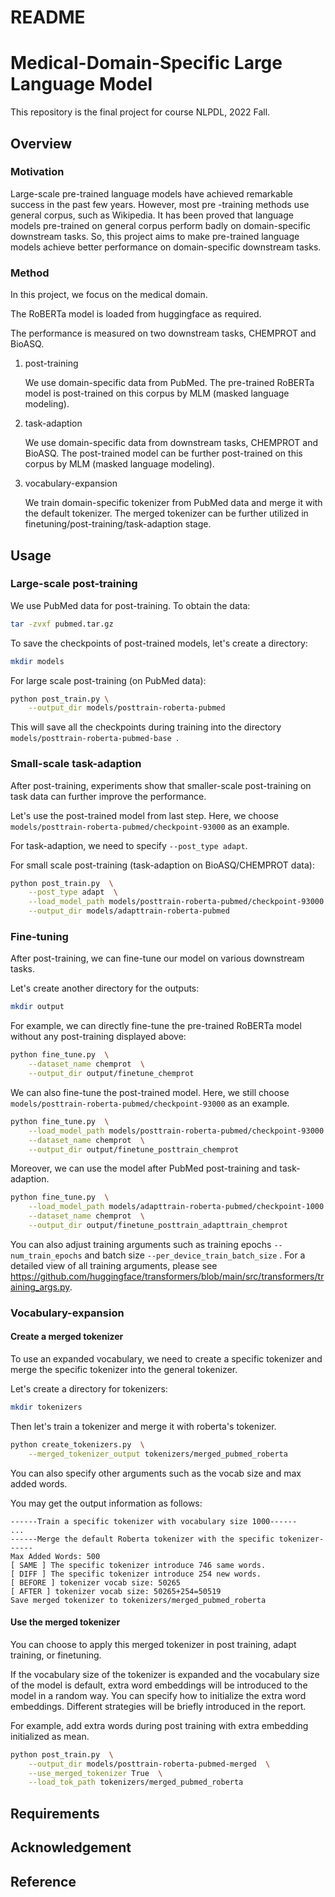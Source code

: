# README

# Medical-Domain-Specific Large Language Model 

This repository is the final project for course NLPDL, 2022 Fall.

## Overview

### Motivation

Large-scale pre-trained language models have achieved remarkable success in the past few years. However, most pre -training methods use general corpus, such as Wikipedia. It has been proved that language models pre-trained on general corpus perform badly on domain-specific downstream tasks. So, this project aims to make pre-trained language models achieve better performance on domain-specific downstream tasks.

### Method

In this project, we focus on the medical domain. 

The RoBERTa model is loaded from huggingface as required.

The performance is measured on two downstream tasks, CHEMPROT and BioASQ.

1. post-training

   We use domain-specific data from PubMed. The pre-trained RoBERTa model is post-trained on this corpus by MLM (masked language modeling).

2. task-adaption

   We use domain-specific data from downstream tasks, CHEMPROT and BioASQ. The post-trained model can be further post-trained on this corpus by MLM (masked language modeling).

3. vocabulary-expansion

   We train domain-specific tokenizer from PubMed data and merge it with the default tokenizer. The merged tokenizer can be further utilized in finetuning/post-training/task-adaption stage.

## Usage

### Large-scale post-training

We use PubMed data for post-training. To obtain the data:

```bash
tar -zvxf pubmed.tar.gz
```

To save the checkpoints of post-trained models, let's create a directory:

```bash
mkdir models
```

For large scale post-training (on PubMed data): 

```bash
python post_train.py \
    --output_dir models/posttrain-roberta-pubmed 
```

This will save all the checkpoints during training into the directory `models/posttrain-roberta-pubmed-base `.

### Small-scale task-adaption

After post-training, experiments show that smaller-scale post-training on task data can further improve the performance.

Let's use the post-trained model from last step. Here, we choose `models/posttrain-roberta-pubmed/checkpoint-93000` as an example.

For task-adaption, we need to specify `--post_type adapt`.

For small scale post-training (task-adaption on BioASQ/CHEMPROT data):

```bash
python post_train.py  \
	--post_type adapt  \
    --load_model_path models/posttrain-roberta-pubmed/checkpoint-93000  \
    --output_dir models/adapttrain-roberta-pubmed
```

### Fine-tuning

After post-training, we can fine-tune our model on various downstream tasks. 

Let's create another directory for the outputs:

```bash
mkdir output
```

For example, we can directly fine-tune the pre-trained RoBERTa model without any post-training displayed above:

```bash
python fine_tune.py  \
	--dataset_name chemprot  \
	--output_dir output/finetune_chemprot
```

We can also fine-tune the post-trained model. Here, we still choose `models/posttrain-roberta-pubmed/checkpoint-93000` as an example.

```bash
python fine_tune.py  \
	--load_model_path models/posttrain-roberta-pubmed/checkpoint-93000  \
	--dataset_name chemprot  \
	--output_dir output/finetune_posttrain_chemprot
```

Moreover, we can use the model after PubMed post-training and task-adaption.

```bash
python fine_tune.py  \
	--load_model_path models/adapttrain-roberta-pubmed/checkpoint-1000  \
	--dataset_name chemprot  \
    --output_dir output/finetune_posttrain_adapttrain_chemprot
```

You can also adjust training arguments such as training epochs `--num_train_epochs` and batch size `--per_device_train_batch_size` . For a detailed view of all training arguments, please see https://github.com/huggingface/transformers/blob/main/src/transformers/training_args.py.



### Vocabulary-expansion

#### Create a merged tokenizer

To use an expanded vocabulary, we need to create a specific tokenizer and merge the specific tokenizer into the general tokenizer.

Let's create a directory for tokenizers:

```bash
mkdir tokenizers
```

Then let's train a tokenizer and merge it with roberta's tokenizer.

```bash
python create_tokenizers.py  \
    --merged_tokenizer_output tokenizers/merged_pubmed_roberta
```

You can also specify other arguments such as the vocab size and max added words.

You may get the output information as follows:

```
------Train a specific tokenizer with vocabulary size 1000------
...
------Merge the default Roberta tokenizer with the specific tokenizer------
Max Added Words: 500
[ SAME ] The specific tokenizer introduce 746 same words.
[ DIFF ] The specific tokenizer introduce 254 new words.
[ BEFORE ] tokenizer vocab size: 50265
[ AFTER ] tokenizer vocab size: 50265+254=50519
Save merged tokenizer to tokenizers/merged_pubmed_roberta
```

#### Use the merged tokenizer

You can choose to apply this merged tokenizer in post training, adapt training, or finetuning.

If the vocabulary size of the tokenizer is expanded and the vocabulary size of the model is default, extra word embeddings will be introduced to the model in a random way. You can specify how to initialize the extra word embeddings. Different strategies will be briefly introduced in the report.

For example, add extra words during post training with extra embedding initialized as mean.

```bash
python post_train.py  \
	--output_dir models/posttrain-roberta-pubmed-merged  \
    --use_merged_tokenizer True  \
    --load_tok_path tokenizers/merged_pubmed_roberta
```



## Requirements



## Acknowledgement



## Reference

